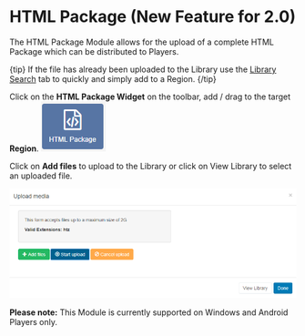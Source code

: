 <!--toc=widgets-->

# HTML Package (New Feature for 2.0)

The HTML Package Module allows for the upload of a complete HTML Package which can be distributed to Players.

{tip}
If the file has already been uploaded to the Library use the [Library Search](layouts_library_search.html) tab to quickly and simply add to a Region.
{/tip}

Click on the **HTML Package Widget** on the toolbar,  add / drag to the target **Region**.  ![HTML Package Widget](img/v2_media_html_package.png)



Click on **Add files** to upload to the Library or click on View Library to select an uploaded file.

![HTML Package Upload](img/v2_media_html_package_upload.png)





**Please note:** This Module is currently supported on Windows and Android Players only.